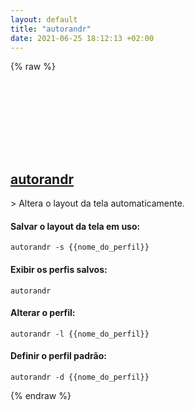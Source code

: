 ```yaml
---
layout: default
title: "autorandr"
date: 2021-06-25 18:12:13 +02:00
---
```

{% raw %}
<h2 id="autorandr">
  <a href="/pt_br/linux/autorandr.html">autorandr</a> <a href="#autorandr"><svg class="icon">
    <use href="/assets/images/unicode_sprite.svg#link" />
  </svg></a>
</h2>
> Altera o layout da tela automaticamente.

#### Salvar o layout da tela em uso:
```shell
autorandr -s {{nome_do_perfil}}
```
#### Exibir os perfis salvos:
```shell
autorandr
```
#### Alterar o perfil:
```shell
autorandr -l {{nome_do_perfil}}
```
#### Definir o perfil padrão:
```shell
autorandr -d {{nome_do_perfil}}
```
{% endraw %}